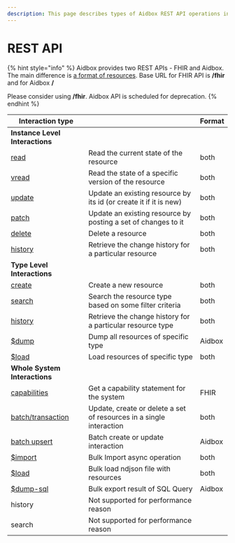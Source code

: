 ```yaml
---
description: This page describes types of Aidbox REST API operations in general
---
```


# REST API

{% hint style="info" %}
Aidbox provides two REST APIs - FHIR and Aidbox. The main difference is [a format of resources](other/aidbox-and-fhir-formats.md). Base URL for FHIR API is **/fhir** and for Aidbox **/**

Please consider using **/fhir**. Aidbox API is scheduled for deprecation.
{% endhint %}

| Interaction type                                     |                                                                     | Format |
| ---------------------------------------------------- | ------------------------------------------------------------------- | ------ |
| **Instance Level Interactions**                      |                                                                     |        |
| [read](crud/read.md)                                 | Read the current state of the resource                              | both   |
| [vread](crud/read.md#vread)                          | Read the state of a specific version of the resource                | both   |
| [update](crud/update.md)                             | Update an existing resource by its id (or create it if it is new)   | both   |
| [patch](crud/patch.md)                               | Update an existing resource by posting a set of changes to it       | both   |
| [delete](crud/delete.md)                             | Delete a resource                                                   | both   |
| [history](history.md)                                | Retrieve the change history for a particular resource               | both   |
| **Type Level Interactions**                          |                                                                     |        |
| [create](./crud/create.md)                           | Create a new resource                                               | both   |
| [search](./fhir-search/README.md)                               | Search the resource type based on some filter criteria              | both   |
| [history](history.md)                                | Retrieve the change history for a particular resource type          | both   |
| [$dump](../bulk-api/dump.md)                        | Dump all resources of specific type                                 | Aidbox |
| [$load](../bulk-api/load-and-fhir-load.md)                        | Load resources of specific type                                     | both   |
| **Whole System Interactions**                        |                                                                     |        |
| [capabilities](./other/capability-statement.md)                     | Get a capability statement for the system                           | FHIR   |
| [batch/transaction](../batch-transaction.md)                | Update, create or delete a set of resources in a single interaction | both   |
| [batch upsert](../other/batch-upsert.md)             | Batch create or update interaction                                  | Aidbox |
| [$import](../bulk-api/import-and-fhir-import.md) | Bulk Import async operation                                         | both   |
| [$load](../bulk-api/load-and-fhir-load.md)                        | Bulk load ndjson file with resources                                | both   |
| [$dump-sql](../bulk-api/dump-sql.md)                | Bulk export result of SQL Query                                     | Aidbox |
| history                                              | Not supported for performance reason                                |        |
| search                                               | Not supported for performance reason                                |        |
